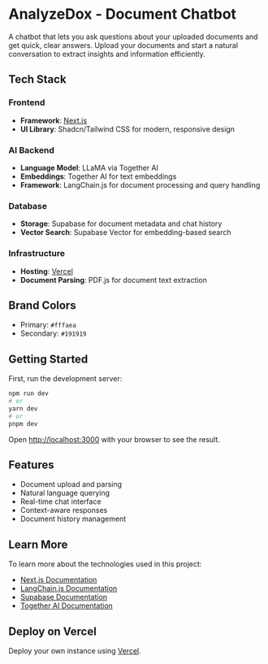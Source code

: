 # AnalyzeDox - Document Chatbot

A chatbot that lets you ask questions about your uploaded documents and get quick, clear answers. Upload your documents and start a natural conversation to extract insights and information efficiently.

## Tech Stack

### Frontend
- **Framework**: [Next.js](https://nextjs.org)
- **UI Library**: Shadcn/Tailwind CSS for modern, responsive design

### AI Backend
- **Language Model**: LLaMA via Together AI
- **Embeddings**: Together AI for text embeddings
- **Framework**: LangChain.js for document processing and query handling

### Database
- **Storage**: Supabase for document metadata and chat history
- **Vector Search**: Supabase Vector for embedding-based search

### Infrastructure
- **Hosting**: [Vercel](https://vercel.com)
- **Document Parsing**: PDF.js for document text extraction

## Brand Colors
- Primary: `#fffaea`
- Secondary: `#191919`

## Getting Started

First, run the development server:

```bash
npm run dev
# or
yarn dev
# or
pnpm dev
```

Open [http://localhost:3000](http://localhost:3000) with your browser to see the result.

## Features

- Document upload and parsing
- Natural language querying
- Real-time chat interface
- Context-aware responses
- Document history management

## Learn More

To learn more about the technologies used in this project:

- [Next.js Documentation](https://nextjs.org/docs)
- [LangChain.js Documentation](https://js.langchain.com/docs)
- [Supabase Documentation](https://supabase.com/docs)
- [Together AI Documentation](https://together.ai/docs)

## Deploy on Vercel

Deploy your own instance using [Vercel](https://vercel.com/new?utm_medium=default-template&filter=next.js&utm_source=create-next-app&utm_campaign=create-next-app-readme).
